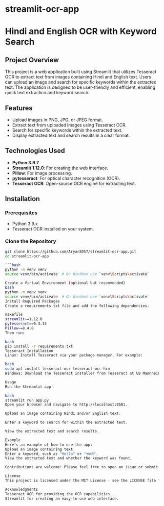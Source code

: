 # streamlit-ocr-app

# Hindi and English OCR with Keyword Search

## Project Overview

This project is a web application built using Streamlit that utilizes Tesseract OCR to extract text from images containing Hindi and English text. Users can upload an image and search for specific keywords within the extracted text. The application is designed to be user-friendly and efficient, enabling quick text extraction and keyword search.

## Features

- Upload images in PNG, JPG, or JPEG format.
- Extract text from uploaded images using Tesseract OCR.
- Search for specific keywords within the extracted text.
- Display extracted text and search results in a clear format.

## Technologies Used

- **Python 3.9.7**
- **Streamlit 1.12.0**: For creating the web interface.
- **Pillow**: For image processing.
- **pytesseract**: For optical character recognition (OCR).
- **Tesseract OCR**: Open-source OCR engine for extracting text.

## Installation

### Prerequisites

- Python 3.9.x
- Tesseract OCR installed on your system.

### Clone the Repository

```bash
git clone https://github.com/Aryan8057/streamlit-ocr-app.git
cd streamlit-ocr-app

```bash
python -m venv venv
source venv/bin/activate  # On Windows use `venv\Scripts\activate`

Create a Virtual Environment (optional but recommended)
bash
python -m venv venv
source venv/bin/activate  # On Windows use `venv\Scripts\activate`
Install Required Packages
Create a requirements.txt file and add the following dependencies:

makefile
streamlit==1.12.0
pytesseract==0.3.13
Pillow==8.4.0
Then run:

bash
pip install -r requirements.txt
Tesseract Installation
Linux: Install Tesseract via your package manager. For example:

bash
sudo apt install tesseract-ocr tesseract-ocr-hin
Windows: Download the Tesseract installer from Tesseract at UB Mannheim and follow the installation instructions.

Usage
Run the Streamlit app:

bash
streamlit run app.py
Open your browser and navigate to http://localhost:8501.

Upload an image containing Hindi and/or English text.

Enter a keyword to search for within the extracted text.

View the extracted text and search results.

Example
Here’s an example of how to use the app:
Upload an image containing text.
Enter a keyword, such as "Hello" or "नमस्ते".
View the extracted text and whether the keyword was found.

Contributions are welcome! Please feel free to open an issue or submit a pull request.

License
This project is licensed under the MIT License - see the LICENSE file for details.

Acknowledgments
Tesseract OCR for providing the OCR capabilities.
Streamlit for creating an easy-to-use web interface.
